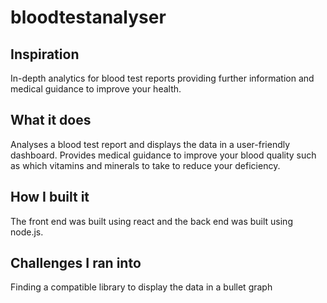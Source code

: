 # bloodtestanalyser

## Inspiration

In-depth analytics for blood test reports providing further information and medical guidance to improve your health. 

## What it does

Analyses a blood test report and displays the data in a user-friendly dashboard. Provides medical guidance to improve your blood quality such as which vitamins and minerals to take to reduce your deficiency. 

## How I built it

The front end was built using react and the back end was built using node.js. 

## Challenges I ran into

Finding a compatible library to display the data in a bullet graph





